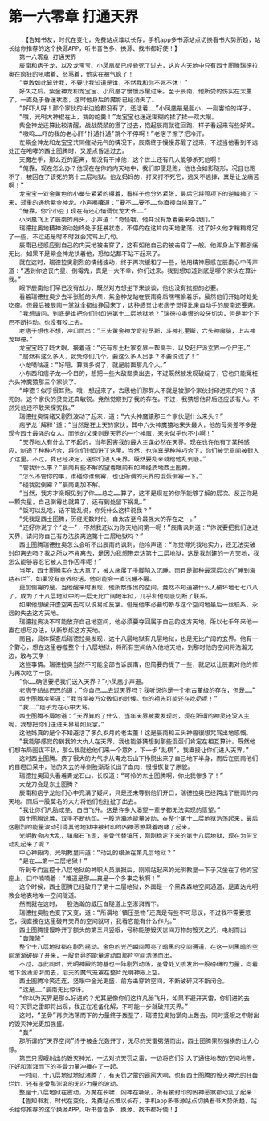 # 第一六零章 打通天界
        【告知书友，时代在变化，免费站点难以长存，手机app多书源站点切换看书大势所趋，站长给你推荐的这个换源APP，听书音色多、换源、找书都好使！】
       第一六零章 打通天界
       辰南和痞子龙，以及龙宝宝、小凤凰都已经昏死了过去，这片内天地中只有西土图腾瑞德拉奥在疯狂的吼啸着、怒骂着，他实在被气疯了！
       “竟敢如此算计我，不要让我知道是谁，不然我和你不死不休！”
       好久之后，紫金神龙和龙宝宝、小凤凰才慢慢苏醒过来。至于辰南，他所受的伤实在太重了，一直处于昏迷状态，这时他身后的魔影已经消失了。
       “好吓人呀！那个家伙的半边脸都没有了，还活着……”小凤凰最是胆小，一副害怕的样子。
       “哦，光明大神棍在上，我的蛇羹！”龙宝宝也迷迷糊糊的揉了揉一双大眼。
       紫金神龙还算比较清醒，战战兢兢的挪了过去，抱起辰南就往回跑，样子看起来有些好笑。
       “嗷呜……吓的我的老心肝‘扑通扑通’跳个不停啊！”老痞子擦了把冷汗。
       在紫金神龙和龙宝宝共同催动元气的情况下，辰南终于慢慢苏醒了过来，不过当他看到不远处正在咆哮的西土图腾时，又差点昏迷过去。
       天魔左手，那么近的距离，都没有干掉他，这个世上还有几人能够杀死他啊！
       “俺靠，现在怎么办？他现在在你的内天地中，我们即便是跑，他也会如影随形，况且也跑不了，被困在了该死的第十二层地狱。他龙妈妈的，打又打不死它，逃又不逃掉，真是让龙痛苦啊！”
       龙宝宝一双金黄色的小拳头紧紧的攥着，看样子也分外紧张，最后它将颈项下的逆鳞摘了下来，郑重的递给紫金神龙。小声嘟囔道：“要不……要不……你直接自杀算了。”
       “俺靠，你个小豆丁现在有还心情调侃龙大爷……”
       小凤凰飞上了辰南的肩头，小声道：“奇怪哦，他并没有急着要来杀我们。”
       瑞德拉奥地精神波动始终处于狂暴状态，不停的在这片内天地激荡，过了好久他才稍稍稳定了一些，不过还是时不时就会咒骂上几句。
       辰南已经感应到自己的内天地被击穿了，这有如他自己的被击穿了一般。他浑身上下都剧痛无比，如果不是紫金神龙扶着他，恐怕站都不站不起来了。
       就在这时，瑞德拉奥剧烈的情绪波动，终于再次缓和了一些，他用精神思感在辰南心中传声道：“遇到你这丧门星、倒霉鬼，真是一大不幸，你们过来。我到想知道到底是哪个家伙在算计我。”
       眼下辰南他们早已没有战力，既然对方想坐下来谈谈，他也没有抗拒的必要。
       看着瑞德拉奥少去半张脸的头颅，紫金神龙站在辰南身后嘿嘿偷着乐，虽然他们开始时处处吃瘪。但最后被辰南一掌就全都给挣回来了，这种感觉让老痞子觉得比亲自动手的辰南还要爽。
       “我想请问，到底是谁把你们封印进第十二层地狱地？”瑞德拉奥恨的咬牙切齿，但是半个下巴不断抖动。也没有咬上去。
       老痞子想也不想，冲口而出：“三头黄金神龙奇拉昂斯，斗神扎里斯，六头神魔猿，上古神龙坤德。”
       龙宝宝眨了眨大眼，接着道：“还有东土杜家玄界一帮高手，以及赶尸派玄界一个尸王。”
       “居然有这么多人，就凭你们几个。要这么多人出手？不要说谎了！”
       小龙嘀咕道：“好吧，算我多说了，就是前面那几个人。”
       小东西和痞子龙一个目的，想把一些大敌都卖出去，不过既然被发现破绽了，它也只能冤枉六头神魔猿那三个家伙了。
       “坤德？似乎很耳熟。哦，想起来了，古思他们那群人不就是被那个家伙封印进来的吗？该死的。这个家伙的灵觉还真敏锐。竟然觉察到了我的存在。不过，我猜想他背后还应该有人。不然凭他还不敢来探究我。”
       瑞德拉奥情绪又剧烈波动了起来，道：“六头神魔猿那三个家伙是什么来头？”
       痞子龙‘解释’道：“当然是狂上天的家伙，其中六头神魔猿地来头最大，他的母亲差不多是现今西土最强的女人。而他的父亲则是天界的一个神魔，来头似乎也不小啊！”
       “天界地人有什么了不起的，当年困害我的最大主谋必然在天界。现在也许他有了某种感应，制造了种种巧合，将你们封印进了这里。当然，也许真是种种巧合下，你们被无意间被封入了这里。不过，我已经决定，送你们进入天界，既然要乱来就给他乱到底。”
       “管我什么事？”辰南有些不解的望着眼前有如神经质地西土图腾。
       “怎么不管你的事，谁碰你谁倒霉，也让所谓的天界的混蛋倒霉一下。”
       “碰我就倒霉？”辰南更加不解。
       “当然，我方才亲眼见到了你……总之……算了，这不是现在的你所能够了解的层次。反正你是一颗灾星，自己倒霉也就算了，还有到处留下祸乱。”
       “饭可以乱吃，话不能乱说，你凭什么这样说我？”
       “凭我是西土图腾，历经无数时代，自太古至今最强大的存在之一。”
       “还好你说了个‘之一’，不然我还以为你天地间第一呢！”辰南讽刺道：“你说要把我们送进天界，请问你自己有办法脱离这第十二层地狱吗？”
       西土图腾瑞德拉奥怎么会听不出辰南的讽刺，他冷声道：“你觉得凭我地实力，还无法突破封印离去吗？我之所以不肯离去，是因为我想带走这第十二层地狱，这是我创建的一方天地，我怎么能够容忍它被人当作囚牢呢！”
       当年，西土图腾实在太大意了，被人施展了手脚陷入沉睡。而且是那种最深层次的“睡到海枯石烂”，如果没有意外的话，他可能会一直沉睡不醒。
       更加倒霉的是，当他醒来时发现，他所祭炼出的空间，竟然不知道被什么人破坏地七七八八了，成为了十八层地狱中的一层无比广阔地牢狱，几乎和他彻底切断了联系。
       如果他想破开虚空离去可以说易如反掌。但是他事必要切断与这个空间地最后一丝联系，永远的失去这方天地。
       瑞德拉奥决不可能放弃自己地空间，他必须要夺回属于自己的这方天地，所以七千年来他一直在想尽办法，从新祭炼这方天地。
       而且，具体探查后瑞德拉奥发现，这十八层地狱有几层地狱，也是无比广阔的玄界。他有一个野心，想在这里吞噬整个十八层地狱，将所有空间纳入他地天地，到那时他的空间将浩瀚无边，敢与天争！
       这些事情。瑞德拉奥当然不可能全部告诉辰南，但简要的提了一些，就足以让辰南对他的修为再次吃了一惊。
       “你……确信要把我们送入天界？”小凤凰小声道。
       老痞子结结巴巴的道：“你自己……去过天界吗？我听说你是一个老古董级的存在，但是……”
       西土图腾冷笑道：“我当年被万众敬仰的时候。你的祖先可能还在吃奶呢！”
       “我……”痞子龙在心中大骂。
       西土图腾不屑地道：“天界算的了什么，当年天界被我发现时，现在所谓的神灵还没入主呢，我想把你们送进天界易如反掌。”
       这他妈真的是个不知道活了多久岁月的老古董！这是辰南和三头神兽很想咒骂出地感慨。
       “我能够感觉的到我的大仇人在天界，我也能够猜想到那些混蛋们肯定在相互算计。既然他们想布局图谋不轨，那么我就给他们来一个意外，下一步‘乱棋’，我直接让你们进入天界。”
       这时西土图腾。费了很大的力气才从青龙石山下挣脱出来了自己地下半身，而后在辰南他们的目瞪口呆中，他的失去的半侧脸渐渐长出了血肉，慢慢恢复了原貌。
       瑞德拉奥回头看着青龙石山，长叹道：“可怜的东土图腾啊，你比我惨多了！”
       大龙刀会是东土图腾？
       辰南和痞子龙他们心中充满了疑问，只是还未等到他们开口，瑞德拉奥已经跨出了辰南的内天地。而后一股莫名的大力将他们也拉扯了出去。
       “我让你们凡胎成圣、白日飞升。这是许多人渴望一辈子都无法实现的愿望。”
       西土图腾说着，双手不断结印。一股浩瀚地能量波动，在整个第十二层地狱浩荡起来，最后这剧烈的能量波动引得其他地狱中被封印的凶神恶煞跟着咆哮了起来。
       光明教会内大乱，镇魔石飞走，圣骨代替镇压，刚刚稳定下来的第十八层地狱，现在为何又动乱起来了呢？
       中心神殿内，光明教皇问道：“动乱的根源在第几层地狱？”
       “是在……第十二层地狱！”
       听到专门监控十八层地狱的神职人员禀报后，刚刚站起来的光明教皇一下子又坐在了他的宝座上，口中喃喃着：“难道是那……真是一个多事之秋啊！”
       这个时候，西土图腾已经破开了第十二层地狱，外面是一个黑森森地空间通道，是直达光明教会地表地唯一空间隧道。
       然而就在这时，一股浩瀚的威压自隧道上空澎湃而下。
       瑞德拉奥脸色变了又变，道：“所谓地‘镇压圣物’还真是有些不可思议，不过我不需要惹它，我直接在这里破开天界的空间就可，我看它能有什么作为。”
       西土图腾慢慢睁开了额头的第三只竖眼，号称能够毁灭世间万物的毁灭之光，电射而出
       “轰隆隆”
       整个十八层地狱都在剧烈摇动。金色的光芒瞬间照亮了暗黑的空间通道，在这一刻黑暗的空间渐渐破碎了开来，一股奇异的能量波动自那片空间浩荡而出。
       不过，与此同时，光明神殿的地基也一阵剧烈动荡，圣骨处又喷发出一股磅礴的力量，向着地下汹涌澎湃而去，滔天的魔气笼罩在整片光明神殿上空。
       西土图腾冷笑连连，竖眼中金光更盛，前方击穿的空间，不断破碎又不断闭合。
       “这是……”辰南无比惊讶。
       “你以为天界是那么好进的？尤其是像你们这样凡胎飞升，如果不避开天雷，你们进的去吗？天罚之雷即将出现，我正在准备化解，不可能一步就破开天界。”
       这时，“圣骨”再次浩荡而下的力量终于轰至了，瑞德拉奥抬掌向上轰去，同时竖眼之中射出的毁灭神光更加强盛。
       “轰”
       那所谓的“天界空间”终于被金光轰开了，无尽的天雷劈落而出，西土图腾果然强横的让人心惊。
       第三只竖眼射出的毁灭神光，一边对抗天罚之雷，一边将它们引入了通往地表的空间地带，正好和澎湃而下的圣骨力量冲撞在了一起。
       一时间，十八层地狱地狱沸腾了，有天罚之雷的霹雳大响，也有西土图腾的毁灭神光的狂轰烂炸，还有圣骨那澎湃的无匹力量的波动。
       整座十八层地狱在震动，万魔在长啸，凶神在嘶吼，所有被封印的凶神恶煞都动乱了起来！
       【告知书友，时代在变化，免费站点难以长存，手机app多书源站点切换看书大势所趋，站长给你推荐的这个换源APP，听书音色多、换源、找书都好使！】
